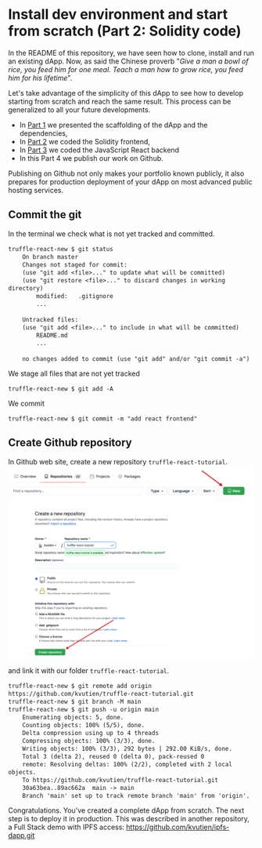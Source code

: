 # Install dev environment and start from scratch (Part 2: Solidity code)
In the README of this repository, we have seen how to clone, install and run an existing dApp. Now, as said the Chinese proverb "_Give a man a bowl of rice, you feed him for one meal. Teach a man how to grow rice, you feed him for his lifetime_".

Let's take advantage of the simplicity of this dApp to see how to develop starting from scratch and reach the same result. This process can be generalized to all your future developments.

* In [Part 1](./devTuto-1.md) we presented the scaffolding of the dApp and the dependencies,
* In [Part 2](./devTuto-2.md) we coded the Solidity frontend,
* In  [Part 3](./devTuto-3.md) we coded the JavaScript React backend
* In this Part 4 we publish our work on Github.

Publishing on Github not only makes your portfolio known publicly, it also prepares for production deployment of your dApp on most advanced public hosting services.

## Commit the git
In the terminal we check what is not yet tracked and committed.
```shell
truffle-react-new $ git status
    On branch master
    Changes not staged for commit:
    (use "git add <file>..." to update what will be committed)
    (use "git restore <file>..." to discard changes in working directory)
        modified:   .gitignore
        ...

    Untracked files:
    (use "git add <file>..." to include in what will be committed)
        README.md
        ...

    no changes added to commit (use "git add" and/or "git commit -a")
```
We stage all files that are not yet tracked
```shell
truffle-react-new $ git add -A
```
We commit
```shell
truffle-react-new $ git commit -m "add react frontend"
```

## Create Github repository
In Github web site, create a new repository `truffle-react-tutorial`.
![New repository](./2-newGithubRepo.png)
![New repository](./3-newGithubRepo.png)


and link it with our folder `truffle-react-tutorial`.
```shell
truffle-react-new $ git remote add origin https://github.com/kvutien/truffle-react-tutorial.git
truffle-react-new $ git branch -M main 
truffle-react-new $ git push -u origin main
    Enumerating objects: 5, done.
    Counting objects: 100% (5/5), done.
    Delta compression using up to 4 threads
    Compressing objects: 100% (3/3), done.
    Writing objects: 100% (3/3), 292 bytes | 292.00 KiB/s, done.
    Total 3 (delta 2), reused 0 (delta 0), pack-reused 0
    remote: Resolving deltas: 100% (2/2), completed with 2 local objects.
    To https://github.com/kvutien/truffle-react-tutorial.git
    30a63bea..89ac662a  main -> main
    Branch 'main' set up to track remote branch 'main' from 'origin'.
```

Congratulations. You've created a complete dApp from scratch. The next step is to deploy it in production. This was described in another repository, a Full Stack demo with IPFS access: https://github.com/kvutien/ipfs-dapp.git
